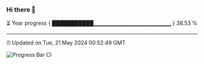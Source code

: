 ### Hi there 👋

⏳ Year progress { ███████████▁▁▁▁▁▁▁▁▁▁▁▁▁▁▁▁▁▁▁ } 38.53 %

---

⏰ Updated on Tue, 21 May 2024 00:52:49 GMT

![Progress Bar CI](https://github.com/liununu/liununu/workflows/Progress%20Bar%20CI/badge.svg)
